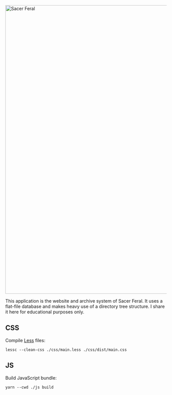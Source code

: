 [<img src="https://raw.githubusercontent.com/stefba/sacer/master/static/svg/logo/sacferal-c.svg" alt="Sacer Feral" width=900>](https://en.sacer.site/)


This application is the website and archive system of Sacer Feral. It uses a flat-file database and makes heavy use of a directory tree structure. I share it here for educational purposes only.

## CSS

Compile [Less](http://lesscss.org/) files:

`lessc --clean-css ./css/main.less ./css/dist/main.css`

## JS

Build JavaScript bundle:

`yarn --cwd ./js build`
